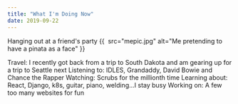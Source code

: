 ```yaml
---
title: "What I'm Doing Now"
date: 2019-09-22
---
```


Hanging out at a friend's party
{{ <img> src="mepic.jpg" alt="Me pretending to have a pinata as a face" }}

Travel: I recently got back from a trip to South Dakota and am gearing up for a trip to Seattle next
Listening to: IDLES, Grandaddy, David Bowie and Chance the Rapper
Watching: Scrubs for the millionth time
Learning about: React, Django, k8s, guitar, piano, welding...I stay busy
Working on: A few too many websites for fun
